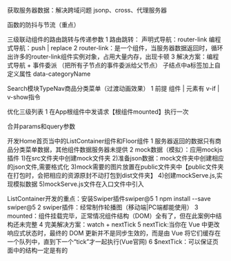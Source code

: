 获取服务器数据：解决跨域问题
    jsonp、cross、代理服务器

函数的防抖与节流（重点）

三级联动组件的路由跳转与传递参数
    1 路由跳转：
        声明式导航：router-link
        编程式导航：push | replace
    2 router-link：是一个组件，当服务器数据返回时，循环出许多的router-link组件实例对象，占用大量内存，出现卡顿
    3 解决方案：编程式导航 + 事件委派 （把所有子节点的事件委派给父节点）
        子结点中a标签加上自定义属性 data-categoryName
        
Search模块TypeNav商品分类菜单（过渡动画效果）
    1 前提 组件 | 元素有 v-if | v-show指令
        
优化三级列表
    1 在App根组件中发请求【根组件mounted】执行一次

合并params和query参数

开发Home首页当中的ListContainer组件和Floor组件
    1 服务器返回的数据只有商品分类菜单数据，其他组件数据服务器未提供
    2 mock数据（模拟）：应用mockjs插件
        1)在src文件夹中创建mock文件夹
        2)准备json数据：mock文件夹中创建相应的json文件,需要格式化
        3)mock需要的图片放置在public文件夹中【public文件夹在打包时，会把相应的资源原封不动打包到dist文件夹】
        4)创建mockServe.js,实现模拟数据
        5)mockServe.js文件在入口文件中引入

ListContainer开发的重点：安装Swiper插件swiper@5
    1 npm install --save swiper@5
    2 swiper插件：经常制作轮播图（移动端|PC端都能使用）
    3 mounted：组件挂载完毕，正常情况组件结构（DOM）全有了，但在此案例中结构还未完整
    4 完美解决方案：watch + nextTick
    5 nextTick:当你在 Vue 中更改响应式状态时，最终的 DOM 更新并不是同步生效的，而是由 Vue 将它们缓存在一个队列中，直到下一个“tick”才一起执行(Vue官网)
    6 $nextTick：可以保证页面中的结构一定是有的
        